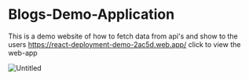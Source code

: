 # Blogs-Demo-Application
This is a demo website of how to fetch data from api's and show to the users 
https://react-deployment-demo-2ac5d.web.app/ click to view the web-app

![Untitled](https://user-images.githubusercontent.com/120101369/214147480-9f9c4726-4fea-487a-a84c-ca47ae34194f.gif)


